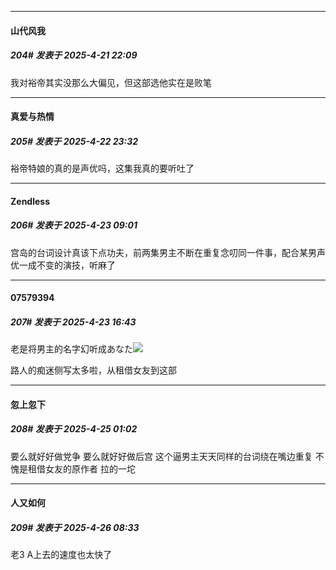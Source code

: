 ﻿
*****

####  山代风我  
##### 204#       发表于 2025-4-21 22:09

我对裕帝其实没那么大偏见，但这部选他实在是败笔


*****

####  真爱与热情  
##### 205#       发表于 2025-4-22 23:32

裕帝特娘的真的是声优吗，这集我真的要听吐了


*****

####  Zendless  
##### 206#       发表于 2025-4-23 09:01

宫岛的台词设计真该下点功夫，前两集男主不断在重复念叨同一件事，配合某男声优一成不变的演技，听麻了


*****

####  07579394  
##### 207#       发表于 2025-4-23 16:43

老是将男主的名字幻听成あなた<img src="https://static.stage1st.com/image/smiley/face2017/020.png" referrerpolicy="no-referrer">

路人的痴迷侧写太多啦，从租借女友到这部


*****

####  忽上忽下  
##### 208#       发表于 2025-4-25 01:02

要么就好好做党争 要么就好好做后宫 这个逼男主天天同样的台词绕在嘴边重复 不愧是租借女友的原作者 拉的一坨


*****

####  人又如何  
##### 209#       发表于 2025-4-26 08:33

老3 A上去的速度也太快了

